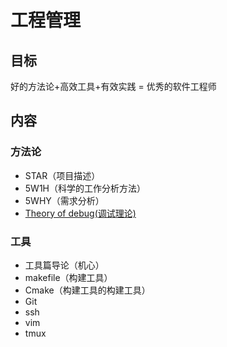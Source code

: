 # 工程管理

## 目标

好的方法论+高效工具+有效实践 = 优秀的软件工程师

## 内容

### 方法论

* STAR（项目描述）
* 5W1H（科学的工作分析方法）
* 5WHY（需求分析）
* [Theory of debug(调试理论)](/课堂之外/工程管理/Theory%20of%debug.md)

### 工具

* 工具篇导论（机心）
* makefile（构建工具）
* Cmake（构建工具的构建工具）
* Git
* ssh
* vim
* tmux

